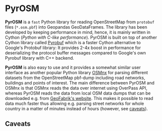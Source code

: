 # PyrOSM

**PyrOSM** is a `fast` Python library for reading OpenStreetMap from `protobuf` files (`*.osm.pbf`) into Geopandas GeoDataFrames. 
The library has been developed by keeping performance in mind, hence, it is mainly written in Cython (*Python with C-like performance*).
PyrOSM is built on top of another Cython library called [Pyrobuf](https://github.com/appnexus/pyrobuf) which is a faster Cython alternative 
to Google's Protobuf library: It provides 2-4x boost in performance for deserializing the protocol buffer messages compared to 
Google's own Pyrobuf library with C++ backend. 
 
**PyrOSM** is also easy to use and it provides a somewhat similar user interface as another popular Python library [OSMnx](https://github.com/gboeing/osmnx)
for parsing different datasets from the OpenStreetMap pbf-dump including road networks, buildings and points of interest. The main difference between 
PyrOSM and OSMnx is that OSMnx reads the data over internet using OverPass API, whereas PyrOSM reads the data from local OSM data dumps
that can be downloaded e.g. from [GeoFabrik's website](http://download.geofabrik.de/). This makes it possible to read data much faster thus 
allowing e.g. parsing street networks for whole country in a matter of minutes instead of hours (however, see [caveats](#caveats)).  

## Caveats



